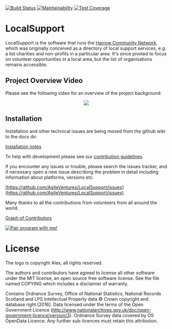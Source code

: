 [![Build Status](https://travis-ci.org/AgileVentures/LocalSupport.png)](https://travis-ci.org/AgileVentures/LocalSupport) [![Maintainability](https://api.codeclimate.com/v1/badges/3448f654adcdfe34b007/maintainability)](https://codeclimate.com/github/AgileVentures/LocalSupport/maintainability) [![Test Coverage](https://api.codeclimate.com/v1/badges/3448f654adcdfe34b007/test_coverage)](https://codeclimate.com/github/AgileVentures/LocalSupport/test_coverage)

LocalSupport
============

LocalSupport is the software that runs the [Harrow Community Network](https://www.harrowcn.org.uk/), which was originally conceived as a directory of local support services, e.g. a list charities and non-profits in a particular area.  It's since pivoted to focus on volunteer opportunities in a local area, but the list of organisations remains accessible. 

Project Overview Video
----------------------

Please see the following video for an overview of the project background:

<p align="center">
  <a href="http://www.youtube.com/watch?v=TM37kPVpDZ0" title="LocalSupport Overview">
    <img src="http://img.youtube.com/vi/TM37kPVpDZ0/0.jpg">
  </a>
</p>

Installation
------------

Installation and other technical issues are being moved from the github wiki to the docs dir:

[Installation notes](https://github.com/AgileVentures/LocalSupport/blob/develop/docs/installation.md#installation)

To help with development please see our [contribution guidelines](CONTRIBUTING.md).

If you encounter any issues or trouble, please search the issues tracker, and if necessary open a new issue describing the problem in detail including information about platforms, versions etc. 

[https://github.com/AgileVentures/LocalSupport/issues](https://github.com/AgileVentures/LocalSupport/issues)

Many thanks to all the contributions from volunteers from all around the world.

[Graph of Contributors](https://github.com/AgileVentures/LocalSupport/contributors)

<a href="mailto:tansaku@gmail.com?subject=Pairing on LocalSupport" title="Pair program with me!">
  <img  src="http://pairprogramwith.me/badge.png"
        alt="Pair program with me!" />
</a>

License
=======

The logo is copyright Alex, all rights reserved.

The authors and contributors have agreed to license all other software
under the MIT license, an open source free software license. See the
file named COPYING which includes a disclaimer of warranty.

Contains Ordnance Survey, Office of National Statistics, National Records Scotland and LPS Intellectual Property data © Crown copyright and database right [2016]. Data licensed under the terms of the Open Government Licence (http://www.nationalarchives.gov.uk/doc/open-government-licence/version/3). Ordnance Survey data covered by OS OpenData Licence.  Any further sub-licences must retain this attribution.

